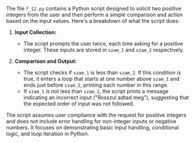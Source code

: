 The file `f_12.py` contains a Python script designed to solicit two positive integers from the user and then perform a simple comparison and action based on the input values. Here's a breakdown of what the script does:

1. **Input Collection:**
   - The script prompts the user twice, each time asking for a positive integer. These inputs are stored in `szam_1` and `szam_2` respectively.

2. **Comparison and Output:**
   - The script checks if `szam_1` is less than `szam_2`. If this condition is true, it enters a loop that starts at one number above `szam_1` and ends just before `szam_2`, printing each number in this range.
   - If `szam_1` is not less than `szam_2`, the script prints a message indicating an incorrect input ("Rosszul adtad meg"), suggesting that the expected order of input was not followed.

The script assumes user compliance with the request for positive integers and does not include error handling for non-integer inputs or negative numbers. It focuses on demonstrating basic input handling, conditional logic, and loop iteration in Python.